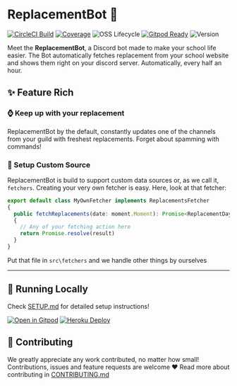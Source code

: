 # ReplacementBot 📅
[![CircleCI Build](https://img.shields.io/circleci/build/github/MrBartusek/ReplacementBot?logo=circleci&token=6bae64ae7a523f3f207804bf7818dc1d56f420a4)](https://circleci.com/gh/MrBartusek/ReplacementBot)
[![Coverage](https://img.shields.io/codecov/c/github/MrBartusek/ReplacementBot?logo=codecov&logoColor=white)](https://codecov.io/gh/MrBartusek/ReplacementBot)
![OSS Lifecycle](https://img.shields.io/osslifecycle/MrBartusek/ReplacementBot)
[![Gitpod Ready](https://img.shields.io/badge/Gitpod-ready-blue?logo=gitpod&logoColor=white)](https://gitpod.io/#https://github.com/MrBartusek/ReplacementBot)
![Version](https://img.shields.io/badge/version-beta-sucess)


Meet the **ReplacementBot**, a Discord bot made to make your school life easier. The Bot automatically fetches replacement from your school website and shows them right on your discord server. Automatically, every half an hour.

## ✨ Feature Rich

### ⌚️ Keep up with your replacement

ReplacementBot by the default, constantly updates one of the channels from your guild with freshest replacements. Forget about spamming with commands!

### 📕 Setup Custom Source

ReplacementBot is build to support custom data sources or, as we call it, `fetchers`. Creating your very own fetcher is easy. Here, look at that fetcher:
```ts
export default class MyOwnFetcher implements ReplacementsFetcher
{
  public fetchReplacements(date: moment.Moment): Promise<ReplacementDay>
  {
    // Any of your fetching action here
    return Promise.resolve(result)
  }
}
```
Put that file in `src\fetchers` and we handle other things by ourselves

---

## 🚀 Running Locally

Check [SETUP.md](SETUP.md) for detailed setup instructions!

[![Open in Gitpod](https://gitpod.io/button/open-in-gitpod.svg)](https://gitpod.io/#https://github.com/MrBartusek/ReplacementBot) [![Heroku Deploy](https://www.herokucdn.com/deploy/button.svg)](https://heroku.com/deploy)


## 👥 Contributing

We greatly appreciate any work contributed, no matter how small!  Contributions, issues and feature requests are welcome ❤️ Read more about contributing in [CONTRIBUTING.md](CONTRIBUTING.md)
